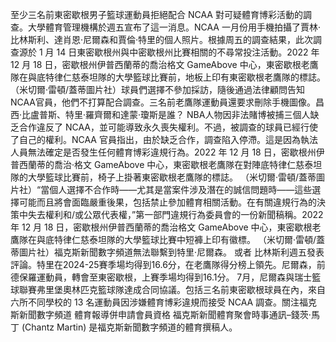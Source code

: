 至少三名前東密歇根男子籃球運動員拒絕配合 NCAA 對可疑體育博彩活動的調查。大學體育管理機構於週五宣布了這一消息。NCAA 一月份用手機拍攝了賈林·比林斯利、達肖恩·尼爾森和賈倫·特里的個人照片。根據周五的調查結果，此次調查源於 1 月 14 日東密歇根州與中密歇根州比賽相關的不尋常投注活動。2022 年 12 月 18 日，密歇根州伊普西蘭蒂的喬治格文 GameAbove 中心，東密歇根老鷹隊在與底特律仁慈泰坦隊的大學籃球比賽前，地板上印有東密歇根老鷹隊的標誌。  （米切爾·雷頓/蓋蒂圖片社）球員們選擇不參加採訪，隨後通過法律顧問告知NCAA官員，他們不打算配合調查。三名前老鷹隊運動員還要求刪除手機圖像。昌西·比盧普斯、特里·羅齊爾和達蒙·瓊斯是誰？ NBA人物因非法賭博被捕三個人缺乏合作違反了 NCAA，並可能導致永久喪失權利。不過，被調查的球員已經行使了自己的權利。NCAA 官員指出，由於缺乏合作，調查陷入停滯。這是因為執法人員無法確定是否發生任何體育博彩違規行為。2022 年 12 月 18 日，密歇根州伊普西蘭蒂的喬治·格文 GameAbove 中心，東密歇根老鷹隊在對陣底特律仁慈泰坦隊的大學籃球比賽前，椅子上掛著東密歇根老鷹隊的標誌。   （米切爾·雷頓/蓋蒂圖片社）“當個人選擇不合作時——尤其是當案件涉及潛在的誠信問題時——這些選擇可能而且將會面臨嚴重後果，包括禁止參加體育相關活動。在有關違規行為的決策中失去權利和/或公眾代表權，”第一部門違規行為委員會的一份新聞稿稱。2022 年 12 月 18 日，密歇根州伊普西蘭蒂的喬治格文 GameAbove 中心，東密歇根老鷹隊在與底特律仁慈泰坦隊的大學籃球比賽中短褲上印有徽標。 （米切爾·雷頓/蓋蒂圖片社）福克斯新聞數字頻道無法聯繫到特里·尼爾森。 或者 比林斯利週五發表評論。特里在2024-25賽季場均得到16.6分，在老鷹隊得分榜上領先。尼爾森，前德保羅運動員，轉會至東密歇根，上賽季場均得到16.1分。 7月，尼爾森與瑞士籃球聯賽弗里堡奧林匹克籃球隊達成合同協議。包括三名前東密歇根球員在內，來自六所不同學校的 13 名運動員因涉嫌體育博彩違規而接受 NCAA 調查。關注福克斯新聞數字頻道    體育報導併申請會員資格    福克斯新聞體育聚會時事通訊–錢茨·馬丁 (Chantz Martin) 是福克斯新聞數字頻道的體育撰稿人。